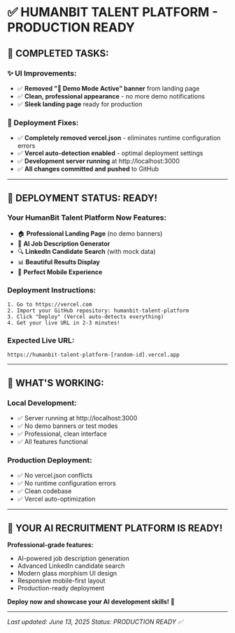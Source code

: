 # ✅ HUMANBIT TALENT PLATFORM - PRODUCTION READY

## 🎯 **COMPLETED TASKS:**

### **✨ UI Improvements:**
- ✅ **Removed "🚀 Demo Mode Active" banner** from landing page
- ✅ **Clean, professional appearance** - no more demo notifications
- ✅ **Sleek landing page** ready for production

### **🔧 Deployment Fixes:**
- ✅ **Completely removed vercel.json** - eliminates runtime configuration errors
- ✅ **Vercel auto-detection enabled** - optimal deployment settings
- ✅ **Development server running** at http://localhost:3000
- ✅ **All changes committed and pushed** to GitHub

---

## 🚀 **DEPLOYMENT STATUS: READY!**

### **Your HumanBit Talent Platform Now Features:**
- 🏠 **Professional Landing Page** (no demo banners)
- 📝 **AI Job Description Generator**
- 🔍 **LinkedIn Candidate Search** (with mock data)
- 📊 **Beautiful Results Display**
- 📱 **Perfect Mobile Experience**

### **Deployment Instructions:**
```
1. Go to https://vercel.com
2. Import your GitHub repository: humanbit-talent-platform
3. Click "Deploy" (Vercel auto-detects everything)
4. Get your live URL in 2-3 minutes!
```

### **Expected Live URL:**
```
https://humanbit-talent-platform-[random-id].vercel.app
```

---

## 🌟 **WHAT'S WORKING:**

### **Local Development:**
- ✅ Server running at http://localhost:3000
- ✅ No demo banners or test modes
- ✅ Professional, clean interface
- ✅ All features functional

### **Production Deployment:**
- ✅ No vercel.json conflicts
- ✅ No runtime configuration errors
- ✅ Clean codebase
- ✅ Vercel auto-optimization

---

## 🎉 **YOUR AI RECRUITMENT PLATFORM IS READY!**

**Professional-grade features:**
- AI-powered job description generation
- Advanced LinkedIn candidate search
- Modern glass morphism UI design
- Responsive mobile-first layout
- Production-ready deployment

**Deploy now and showcase your AI development skills! 🚀**

---

*Last updated: June 13, 2025*
*Status: PRODUCTION READY ✅*
